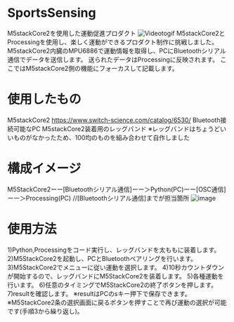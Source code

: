 # SportsSensing
M5stackCore2を使用した運動促進プロダクト
![Videotogif](https://user-images.githubusercontent.com/102903015/194477477-780f9adb-0df9-4ed9-b6cf-ea948ea1305a.gif)
M5stackCore2とProcessingを使用し、楽しく運動ができるプロダクト制作に挑戦しました。
M5stackCore2内臓のMPU6886で運動情報を取得し、PCにBluetoothシリアル通信でデータを送信します。
送られたデータはProcessingに反映されます。
ここではM5stackCore2側の機能にフォーカスして記載します。
# 使用したもの
M5stackCore2
https://www.switch-science.com/catalog/6530/
Bluetooth接続可能なPC
M5stackCore2装着用のレッグバンド
※レッグバンドはちょうどいいものがなかったため、100均のものを組み合わせて自作しました
# 構成イメージ
M5StackCore2ーー[Bluetoothシリアル通信]ーー＞Python(PC)ーー[OSC通信]ーー＞Processing(PC)
//[Bluetoothシリアル通信]までが担当箇所
![image](https://user-images.githubusercontent.com/102903015/194478515-2e86ee0d-64a2-4807-ba11-ac7b7614bd36.png)
# 使用方法
1)Python,Processingをコード実行し、レッグバンドを太ももに装着します。
2)M5StackCore2を起動し、PCとBluetoothペアリングを行います。
3)M5StackCore2でメニューに従い運動を選択します。
4)10秒カウントダウンが開始するので、レッグバンドにM5StackCore2を装着します。
5)各種運動を行います。
6)任意のタイミングでM5StackCore2の終了ボタンを押します。
7)resultを確認します。
※resultはPCのsキー押下で保存できます。
※M5StackCore2条の選択画面に戻るボタンを押すことで再び運動の選択が可能です(手順3から繰り返し)。
